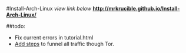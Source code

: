 #Install-Arch-Linux _view link below_
**http://mrkrucible.github.io/Install-Arch-Linux/**

##todo:
- Fix current errors in tutorial.html
- [Add steps](https://wiki.archlinux.org/index.php/Tor#Introduction) to funnel all traffic though Tor.
  
